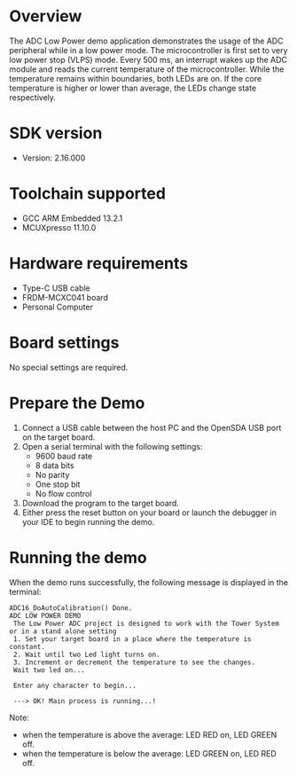 Overview
========
The ADC Low Power demo application demonstrates the usage of the ADC peripheral while in a low power mode. The
microcontroller is first set to very low power stop (VLPS) mode. Every 500 ms, an interrupt wakes up the ADC module and
reads the current temperature of the microcontroller. While the temperature remains within boundaries, both LEDs are on.
If the core temperature is higher or lower than average, the LEDs change state respectively.

SDK version
===========
- Version: 2.16.000

Toolchain supported
===================
- GCC ARM Embedded  13.2.1
- MCUXpresso  11.10.0

Hardware requirements
=====================
- Type-C USB cable
- FRDM-MCXC041 board
- Personal Computer

Board settings
==============
No special settings are required.

Prepare the Demo
================
1.  Connect a USB cable between the host PC and the OpenSDA USB port on the target board.
2.  Open a serial terminal with the following settings:
    - 9600 baud rate
    - 8 data bits
    - No parity
    - One stop bit
    - No flow control
3.  Download the program to the target board.
4.  Either press the reset button on your board or launch the debugger in your IDE to begin running the demo.

Running the demo
================
When the demo runs successfully, the following message is displayed in the terminal:

~~~~~~~~~~~~~~~~~~~~~~~~~~~~~~~~~~~~~~~~~~~~~~~~~~~~~~~~~~~~~~~~~~~~~~~
ADC16_DoAutoCalibration() Done.
ADC LOW POWER DEMO
 The Low Power ADC project is designed to work with the Tower System or in a stand alone setting
 1. Set your target board in a place where the temperature is constant.
 2. Wait until two Led light turns on.
 3. Increment or decrement the temperature to see the changes.
 Wait two led on...

 Enter any character to begin...

 ---> OK! Main process is running...!

~~~~~~~~~~~~~~~~~~~~~~~~~~~~~~~~~~~~~~~~~~~~~~~~~~~~~~~~~~~~~~~~~~~~~~~~~

Note:
 - when the temperature is above the average: LED RED on, LED GREEN off.
 - when the temperature is below the average: LED GREEN on, LED RED off.
